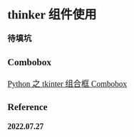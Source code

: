 <font size=4 face='楷体'>

## thinker 组件使用

**待填坑**

### Combobox

[Python 之 tkinter 组合框 Combobox](https://blog.csdn.net/qq_44168690/article/details/105085953)

### Reference

**2022.07.27**
